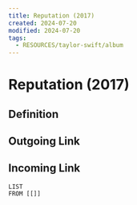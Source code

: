 ```yaml
---
title: Reputation (2017)
created: 2024-07-20
modified: 2024-07-20
tags:
  - RESOURCES/taylor-swift/album
---
```

# Reputation (2017)
## Definition

## Outgoing Link

## Incoming Link
```dataview
LIST
FROM [[]]
```
